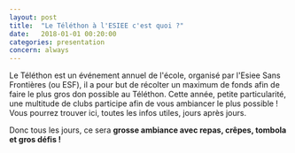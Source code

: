 ```yaml
---
layout: post
title:  "Le Téléthon à l'ESIEE c'est quoi ?"
date:   2018-01-01 00:20:00
categories: presentation
concern: always
---
```


Le Téléthon est un événement annuel de l'école, organisé par l'Esiee Sans Frontières (ou ESF), il a pour but de récolter un maximum de fonds afin de faire le plus gros don possible au Téléthon.
Cette année, petite particularité, une multitude de clubs participe afin de vous ambiancer le plus possible !
Vous pourrez trouver ici, toutes les infos utiles, jours après jours.

Donc tous les jours, ce sera **grosse ambiance avec repas, crêpes, tombola et gros défis !**
